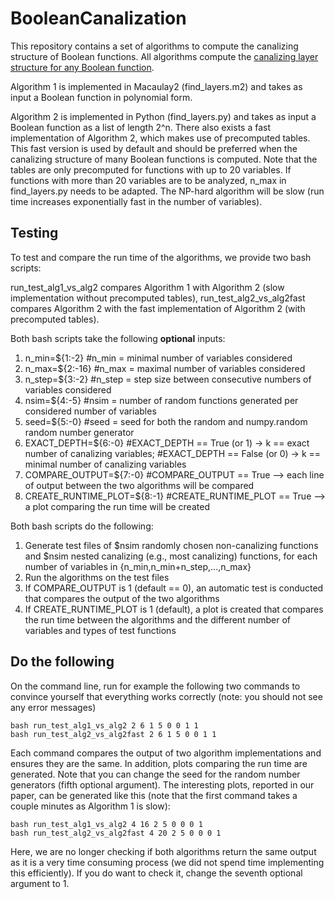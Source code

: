 # BooleanCanalization
This repository contains a set of algorithms to compute the canalizing structure of Boolean functions. All algorithms compute the [canalizing layer structure for any Boolean function](https://arxiv.org/abs/2106.06580). 

Algorithm 1 is implemented in Macaulay2 (find_layers.m2) and takes as input a Boolean function in polynomial form. 

Algorithm 2 is implemented in Python (find_layers.py) and takes as input a Boolean function as a list of length 2^n. There also exists a fast implementation of Algorithm 2, which makes use of precomputed tables. This fast version is used by default and should be preferred when the canalizing structure of many Boolean functions is computed. Note that the tables are only precomputed for functions with up to 20 variables. If functions with more than 20 variables are to be analyzed, n_max in find_layers.py needs to be adapted. The NP-hard algorithm will be slow (run time increases exponentially fast in the number of variables).

## Testing

To test and compare the run time of the algorithms, we provide two bash scripts:

run_test_alg1_vs_alg2 compares Algorithm 1 with Algorithm 2 (slow implementation without precomputed tables), run_test_alg2_vs_alg2fast compares Algorithm 2 with the fast implementation of Algorithm 2 (with precomputed tables).

Both bash scripts take the following **optional** inputs:

1. n_min=${1:-2}               #n_min = minimal number of variables considered
2. n_max=${2:-16}              #n_max = maximal number of variables considered
3. n_step=${3:-2}              #n_step = step size between consecutive numbers of variables considered
4. nsim=${4:-5}                #nsim = number of random functions generated per considered number of variables
5. seed=${5:-0}                #seed = seed for both the random and numpy.random random number generator
6. EXACT_DEPTH=${6:-0}         #EXACT_DEPTH == True (or 1)  -> k == exact number of canalizing variables;
                            #EXACT_DEPTH == False (or 0) -> k == minimal number of canalizing variables
7. COMPARE_OUTPUT=${7:-0}      #COMPARE_OUTPUT == True -->  each line of output between the two algorithms will be compared
8. CREATE_RUNTIME_PLOT=${8:-1} #CREATE_RUNTIME_PLOT == True -->  a plot comparing the run time will be created

Both bash scripts do the following:

1. Generate test files of $nsim randomly chosen non-canalizing functions and $nsim nested canalizing (e.g., most canalizing) functions, for each number of variables in {n_min,n_min+n_step,...,n_max}
2. Run the algorithms on the test files
3. If COMPARE_OUTPUT is 1 (default == 0), an automatic test is conducted that compares the output of the two algorithms
4. If CREATE_RUNTIME_PLOT is 1 (default), a plot is created that compares the run time between the algorithms and the different number of variables and types of test functions

## Do the following

On the command line, run for example the following two commands to convince yourself that everything works correctly (note: you should not see any error messages)

    bash run_test_alg1_vs_alg2 2 6 1 5 0 0 1 1
    bash run_test_alg2_vs_alg2fast 2 6 1 5 0 0 1 1

Each command compares the output of two algorithm implementations and ensures they are the same. In addition, plots comparing the run time are generated. Note that you can change the seed for the random number generators (fifth optional argument). 
The interesting plots, reported in our paper, can be generated like this (note that the first command takes a couple minutes as Algorithm 1 is slow):

    bash run_test_alg1_vs_alg2 4 16 2 5 0 0 0 1
    bash run_test_alg2_vs_alg2fast 4 20 2 5 0 0 0 1
    
Here, we are no longer checking if both algorithms return the same output as it is a very time consuming process (we did not spend time implementing this efficiently). If you do want to check it, change the seventh optional argument to 1.
